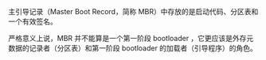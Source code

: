 主引导记录（Master Boot Record，简称 MBR）中存放的是启动代码、分区表和一个有效签名。

严格意义上说，MBR 并不能算是一个第一阶段 bootloader ，它更应该是外存元数据的记录者（分区表）和第一阶段 bootloader 的加载者（引导程序）的角色。
